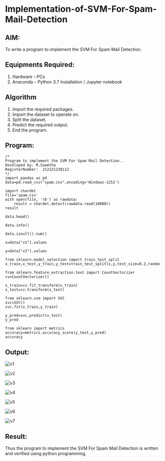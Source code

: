 # Implementation-of-SVM-For-Spam-Mail-Detection

## AIM:
To write a program to implement the SVM For Spam Mail Detection.

## Equipments Required:
1. Hardware – PCs
2. Anaconda – Python 3.7 Installation / Jupyter notebook

## Algorithm
1. Import the required packages.
2. Import the dataset to operate on.
3. Split the dataset.
4. Predict the required output.
5. End the program.

## Program:
```
/*
Program to implement the SVM For Spam Mail Detection..
Developed by: M.Suwetha
RegisterNumber:  212221230112
*/
import pandas as pd
data=pd.read_csv("spam.csv",encoding='Windows-1252')

import chardet
file='spam.csv'
with open(file, 'rb') as rawdata:
    result = chardet.detect(rawdata.read(10000))
result

data.head()

data.info()

data.isnull().sum()

x=data["v1"].values

y=data["v2"].values

from sklearn.model_selection import train_test_split
x_train,x_test,y_train,y_test=train_test_split(x,y,test_size=0.2,random_state=0)

from sklearn.feature_extraction.text import CountVectorizer 
cv=CountVectorizer()

x_train=cv.fit_transform(x_train)
x_test=cv.transform(x_test)

from sklearn.svm import SVC
svc=SVC()
svc.fit(x_train,y_train)

y_pred=svc.predict(x_test)
y_pred

from sklearn import metrics
accuracy=metrics.accuracy_score(y_test,y_pred)
accuracy

```

## Output:
![v1](https://user-images.githubusercontent.com/94165336/203983548-0ff6c8d2-6fac-47e5-a671-8d85ed27e2d7.png)

![v2](https://user-images.githubusercontent.com/94165336/203983564-6ce6f18c-e6b4-467e-9733-470120b9133b.png)

![v3](https://user-images.githubusercontent.com/94165336/203983582-59a502a9-cd20-4cfe-8f87-534cd0bcee26.png)

![v4](https://user-images.githubusercontent.com/94165336/203983602-3a20c1fa-2e95-460c-8cb2-2f5f5462c631.png)

![v5](https://user-images.githubusercontent.com/94165336/203983615-d845aca9-43e6-4438-8bc4-536cebea4877.png)

![v6](https://user-images.githubusercontent.com/94165336/203983632-502e9b15-3818-414c-af12-f7f2ace3bb16.png)

![v7](https://user-images.githubusercontent.com/94165336/203983651-cf26b745-8f70-416d-a8a1-729e9d6e2e32.png)


## Result:
Thus the program to implement the SVM For Spam Mail Detection is written and verified using python programming.
